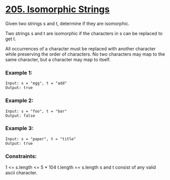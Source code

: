 # [205. Isomorphic Strings][question-link]

Given two strings s and t, determine if they are isomorphic.

Two strings s and t are isomorphic if the characters in s can be replaced to get t.

All occurrences of a character must be replaced with another character while preserving the order of characters. No two characters may map to the same character, but a character may map to itself.

 

### Example 1:
```text
Input: s = "egg", t = "add"
Output: true
```
### Example 2:
```text
Input: s = "foo", t = "bar"
Output: false
```
### Example 3:
```text
Input: s = "paper", t = "title"
Output: true
```

### Constraints:

1 <= s.length <= 5 * 104
t.length == s.length
s and t consist of any valid ascii character.

[question-link]:https://leetcode.com/problems/isomorphic-strings/
